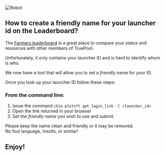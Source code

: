 ![Robot](/assets/img/robots/robot1.png)

## How to create a friendly name for your launcher id on the Leaderboard?

The [Farmers leaderboard](https://truepool.io/farmers) is a great place to compare your status and resources with other members of TruePool.

Unfortunately, it only contains your launcher ID and is hard to identify whom is who.

We now have a tool that will allow you to set a *friendly* name for your ID.

Once you look up your launcher ID follow these steps:

### From the command line:

1. Issue the command `chia plotnft get_login_link -l <launcher_id>`
2. Open the link returned in your browser
3. Set the *friendly name* you wish to use and submit. 

Please keep the name clean and friendly or it may be removed.  
No foul language, insults, or similar!

## Enjoy!
